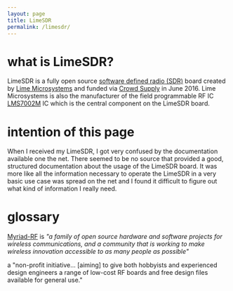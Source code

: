 ```yaml
---
layout: page
title: LimeSDR
permalink: /limesdr/
---
```


# what is LimeSDR?
LimeSDR is a fully open source [software defined radio (SDR)](https://en.wikipedia.org/wiki/Software-defined_radio) board created by [Lime Microsystems](http://www.limemicro.com/) and funded via [Crowd Supply](https://www.crowdsupply.com/lime-micro/limesdr) in June 2016. Lime Microsystems is also the manufacturer of the field programmable RF IC [LMS7002M](http://www.limemicro.com/products/field-programmable-rf-ics-lms7002m/) IC which is the central component on the LimeSDR board.

# intention of this page
When I received my LimeSDR, I got very confused by the documentation available one the net. There seemed to be no source that provided a good, structured documentation about the usage of the LimeSDR board. It was more like all the information necessary to operate the LimeSDR in a very basic use case was spread on the net and I found it difficult to figure out what kind of information I really need.

# glossary

[Myriad-RF](https://github.com/myriadrf) is *"a family of open source hardware and software projects for wireless communications, and a community that is working to make wireless innovation accessible to as many people as possible"*

a "non-profit initiative... [aiming] to give both hobbyists and experienced design engineers a range of low-cost RF boards and free design files available for general use."



